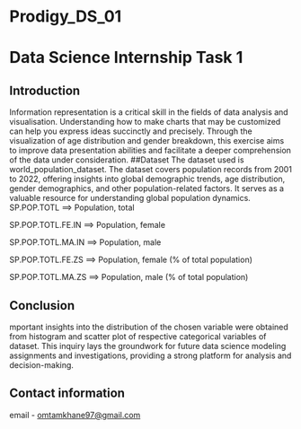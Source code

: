 # Prodigy_DS_01
# Data Science Internship Task 1
## Introduction
Information representation is a critical skill in the fields of data analysis and visualisation. Understanding how to make charts that may be customized can help you express ideas succinctly and precisely. Through the visualization of age distribution and gender breakdown, this exercise aims to improve data presentation abilities and facilitate a deeper comprehension of the data under consideration.
##Dataset
The dataset used is world_population_dataset. The dataset covers population records from 2001 to 2022, offering insights into global demographic trends, age distribution, gender demographics, and other population-related factors. It serves as a valuable resource for understanding global population dynamics.
SP.POP.TOTL ==> Population, total

SP.POP.TOTL.FE.IN ==> Population, female

SP.POP.TOTL.MA.IN ==> Population, male

SP.POP.TOTL.FE.ZS ==> Population, female (% of total population)

SP.POP.TOTL.MA.ZS ==> Population, male (% of total population)
## Conclusion
mportant insights into the distribution of the chosen variable were obtained from histogram and scatter plot of respective categorical variables of dataset. This inquiry lays the groundwork for future data science modeling assignments and investigations, providing a strong platform for analysis and decision-making.
## Contact information 
email - omtamkhane97@gmail.com
